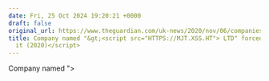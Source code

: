 ```yaml
---
date: Fri, 25 Oct 2024 19:20:21 +0000
draft: false
original_url: https://www.theguardian.com/uk-news/2020/nov/06/companies-house-forces-business-name-change-to-prevent-security-risk
title: Company named "&gt;<script src="HTTPS://MJT.XSS.HT"> LTD" forced to change
  it (2020)</script>
---
```


Company named "&gt;<script src="HTTPS://MJT.XSS.HT"> LTD" forced to change it (2020)</script>